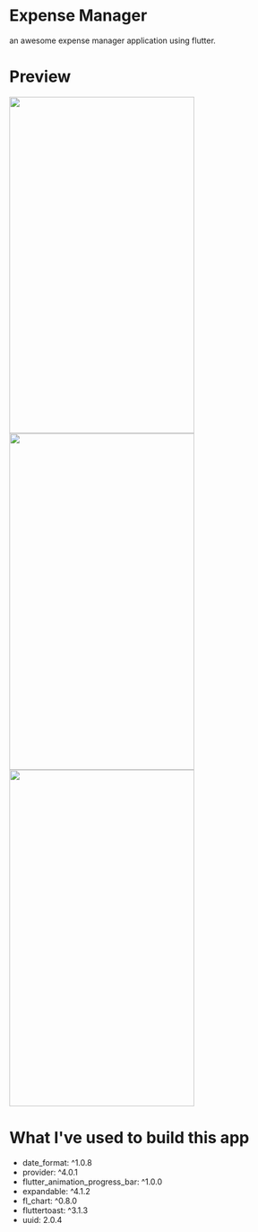 # Expense Manager

an awesome expense manager application using flutter.

# Preview
<img src="https://grayhatenigma.files.wordpress.com/2020/02/untitled-3.gif" width="330" height="600">
<img src="https://grayhatenigma.files.wordpress.com/2020/02/screenshot_1581203079.png" width="330" height="600">
<img src="https://grayhatenigma.files.wordpress.com/2020/02/screenshot_1581308864.png" width="330" height="600">



# What I've used to build this app
- date_format: ^1.0.8
- provider: ^4.0.1
- flutter_animation_progress_bar: ^1.0.0
- expandable: ^4.1.2
- fl_chart: ^0.8.0
- fluttertoast: ^3.1.3
- uuid: 2.0.4



